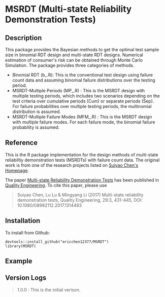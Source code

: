 # MSRDT (Multi-state Reliability Demonstration Tests)
## Description
This package provides the Bayesian methods to get the optimal test sample size in binomial RDT design and multi-state RDT designs. Numerical estimation of consumer's risk can be obtained through Monte Carlo Simulation. The package provides three categories of methods.
* Binomial RDT (b_.R): This is the conventional test design using failure count data and assuming binomial failure distributions over the testing period.
* MSRDT-Multiple Periods (MP_.R) : This is the MSRDT design with multiple testing periods, which includes two scenarios depending on the test criteria over cumulative periods (Cum) or separate periods (Sep). For failure probabilities over multiple testing periods, the multinomial distribution is assumed.
* MSRDT-Multiple Failure Modes (MFM_.R) : This is the MSRDT design with multiple failure modes. For each failure mode, the binomial failure probability is assumed.
## Reference
This is the R package implementation for the design methods of multi-state reliabiltiy demonstration tests (MSRDTs) with failure count data. The original work is from one of the research projects listed on [Suiyao Chen's Homepage](https://sites.google.com/mail.usf.edu/suiyaochen-professional/publication?authuser=0). 

The paper [Multi-state Reliability Demonstration Tests](https://www.researchgate.net/publication/315955046_Multi-State_Reliability_Demonstration_Tests) has been published in [Quality Engineering](https://www.tandfonline.com/eprint/6aSdzucbThJSnxZMZira/full). To cite this paper, please use 
> Suiyao Chen, Lu Lu & Mingyang Li (2017) Multi-state reliability demonstration tests, Quality Engineering, 29:3, 431-445, DOI: 10.1080/08982112.2017.1314493
## Installation
To install from Github:
```
devtools::install_github("ericchen12377/MSRDT")
library(MSRDT)
```
## Example
## Version Logs
> 1.0.0 : This is the initial verison.
